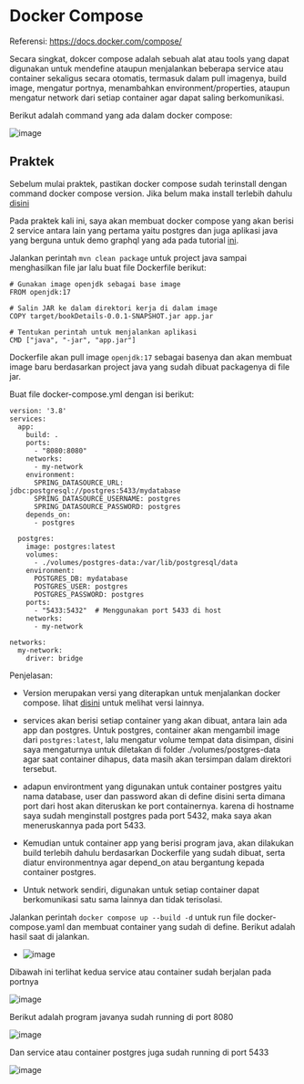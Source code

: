 # Docker Compose

Referensi: https://docs.docker.com/compose/

Secara singkat, dokcer compose adalah sebuah alat atau tools yang dapat digunakan untuk mendefine ataupun menjalankan beberapa service atau container sekaligus secara otomatis, termasuk dalam pull imagenya, build image, mengatur portnya, menambahkan environment/properties, ataupun mengatur network dari setiap container agar dapat saling berkomunikasi.

Berikut adalah command yang ada dalam docker compose:

![image](https://github.com/ferdyansahalfariz/balajarDocker/assets/96871156/8949316e-ccbd-4e77-97de-567eef318f4d)

## Praktek

Sebelum mulai praktek, pastikan docker compose sudah terinstall dengan command docker compose version. Jika belum maka install terlebih dahulu [disini](https://docs.docker.com/compose/install/)

Pada praktek kali ini, saya akan membuat docker compose yang akan berisi 2 service antara lain yang pertama yaitu postgres dan juga aplikasi java yang berguna untuk demo graphql yang ada pada tutorial [ini](https://spring.io/guides/gs/graphql-server).

Jalankan perintah `mvn clean package` untuk project java sampai menghasilkan file jar lalu buat file Dockerfile berikut:

```
# Gunakan image openjdk sebagai base image
FROM openjdk:17

# Salin JAR ke dalam direktori kerja di dalam image
COPY target/bookDetails-0.0.1-SNAPSHOT.jar app.jar

# Tentukan perintah untuk menjalankan aplikasi
CMD ["java", "-jar", "app.jar"]
```

Dockerfile akan pull image `openjdk:17` sebagai basenya dan akan membuat image baru berdasarkan project java yang sudah dibuat packagenya di file jar.

Buat file docker-compose.yml dengan isi berikut:

```
version: '3.8'
services:
  app:
    build: .
    ports:
      - "8080:8080"
    networks:
      - my-network
    environment:
      SPRING_DATASOURCE_URL: jdbc:postgresql://postgres:5433/mydatabase
      SPRING_DATASOURCE_USERNAME: postgres
      SPRING_DATASOURCE_PASSWORD: postgres
    depends_on:
      - postgres

  postgres:
    image: postgres:latest
    volumes:
      - ./volumes/postgres-data:/var/lib/postgresql/data
    environment:
      POSTGRES_DB: mydatabase
      POSTGRES_USER: postgres
      POSTGRES_PASSWORD: postgres
    ports:
      - "5433:5432"  # Menggunakan port 5433 di host
    networks:
      - my-network

networks:
  my-network:
    driver: bridge
```

Penjelasan:
* Version merupakan versi yang diterapkan untuk menjalankan docker compose. lihat [disini](https://docs.docker.com/compose/release-notes/) untuk melihat versi lainnya.
* services akan berisi setiap container yang akan dibuat, antara lain ada app dan postgres. Untuk postgres, container akan mengambil image dari `postgres:latest`, lalu mengatur volume tempat data disimpan, disini saya mengaturnya untuk diletakan di folder ./volumes/postgres-data agar saat container dihapus, data masih akan tersimpan dalam direktori tersebut.

* adapun environtment yang digunakan untuk container postgres yaitu nama database, user dan password akan di define disini serta dimana port dari host akan diteruskan ke port containernya. karena di hostname saya sudah menginstall postgres pada port 5432, maka saya akan meneruskannya pada port 5433.

* Kemudian untuk container app yang berisi program java, akan dilakukan build terlebih dahulu berdasarkan Dockerfile yang sudah dibuat, serta diatur environmentnya agar depend_on atau bergantung kepada container postgres.

* Untuk network sendiri, digunakan untuk setiap container dapat berkomunikasi satu sama lainnya dan tidak terisolasi.


Jalankan perintah `docker compose up --build -d` untuk run file docker-compose.yaml dan membuat container yang sudah di define. Berikut adalah hasil saat di jalankan.

* ![image](https://github.com/ferdyansahalfariz/balajarDocker/assets/96871156/1630e9a4-2a78-4a0e-89fd-92fbbb37cdff)

Dibawah ini terlihat kedua service atau container sudah berjalan pada portnya

![image](https://github.com/ferdyansahalfariz/balajarDocker/assets/96871156/32b4fa0c-5e31-4585-9277-590155605649)

Berikut adalah program javanya sudah running di port 8080

![image](https://github.com/ferdyansahalfariz/balajarDocker/assets/96871156/a7b7777c-5f9c-4326-ae7e-4f638d64bf92)

Dan service atau container postgres juga sudah running di port 5433

![image](https://github.com/ferdyansahalfariz/balajarDocker/assets/96871156/e413f31d-2005-4188-a2d1-4d91fb64b5de)


